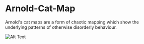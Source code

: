 # Arnold-Cat-Map
Arnold's cat maps are a form of chaotic mapping which show the underlying patterns of otherwise disorderly behaviour. 


![Alt Text](https://imgur.com/5bOnXTT)
